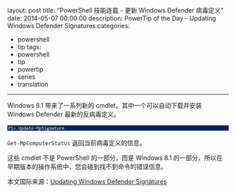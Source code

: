 ﻿layout: post
title: "PowerShell 技能连载 - 更新 Windows Defender 病毒定义"
date: 2014-05-07 00:00:00
description: PowerTip of the Day - Updating Windows Defender Signatures
categories:
- powershell
- tip
tags:
- powershell
- tip
- powertip
- series
- translation
---
Windows 8.1 带来了一系列新的 cmdlet。其中一个可以自动下载并安装 Windows Defender 最新的反病毒定义。

![](/img/2014-05-07-updating-windows-defender-signatures-001.png)

`Get-MpComputerStatus` 返回当前病毒定义的信息。

这些 cmdlet 不是 PowerShell 的一部分，而是 Windows 8.1 的一部分，所以在早期版本的操作系统中，您会碰到找不到命令的错误信息。

<!--more-->
本文国际来源：[Updating Windows Defender Signatures](http://powershell.com/cs/blogs/tips/archive/2014/05/07/updating-windows-defender-signatures.aspx)
